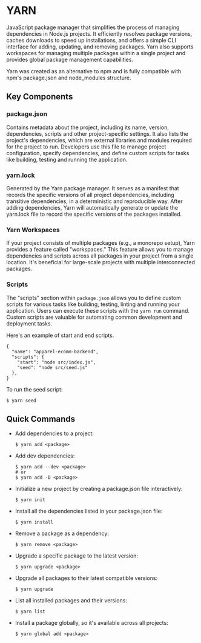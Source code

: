 # YARN

JavaScript package manager that simplifies the process of managing dependencies in Node.js projects. It efficiently resolves package versions, caches downloads to speed up installations, and offers a simple CLI interface for adding, updating, and removing packages. Yarn also supports workspaces for managing multiple packages within a single project and provides global package management capabilities.

Yarn was created as an alternative to npm and is fully compatible with npm's package.json and node_modules structure.

## Key Components

### package.json

Contains metadata about the project, including its name, version, dependencies, scripts and other project-specific settings. It also lists the project's dependencies, which are external libraries and modules required for the project to run. Developers use this file to manage project configuration, specify dependencies, and define custom scripts for tasks like building, testing and running the application.

### yarn.lock

Generated by the Yarn package manager. It serves as a manifest that records the specific versions of all project dependencies, including transitive dependencies, in a deterministic and reproducible way. After adding dependencies, Yarn will automatically generate or update the yarn.lock file to record the specific versions of the packages installed.

### Yarn Workspaces

If your project consists of multiple packages (e.g., a monorepo setup), Yarn provides a feature called "workspaces." This feature allows you to manage dependencies and scripts across all packages in your project from a single location. It's beneficial for large-scale projects with multiple interconnected packages.

### Scripts

The "scripts" section within `package.json` allows you to define custom scripts for various tasks like building, testing, linting and running your application. Users can execute these scripts with the `yarn run` command. Custom scripts are valuable for automating common development and deployment tasks.

Here's an example of start and end scripts.

```
{
  "name": "apparel-ecomm-backend",
  "scripts": {
    "start": "node src/index.js",
    "seed": "node src/seed.js"
  },
}
```

To run the seed script:

```
$ yarn seed
```
	
## Quick Commands

* Add dependencies to a project:

	```
	$ yarn add <package>
	```

* Add dev dependencies:

	```
	$ yarn add --dev <package>
	# or
	$ yarn add -D <package>
	```
	
* Initialize a new project by creating a package.json file interactively:

	```
	$ yarn init
	```
	
* Install all the dependencies listed in your package.json file:

	```
	$ yarn install
	```

* Remove a package as a dependency:

	```
	$ yarn remove <package>
	```
	
* Upgrade a specific package to the latest version:

	```
	$ yarn upgrade <package>
	```	
	
* Upgrade all packages to their latest compatible versions:

	```
	$ yarn upgrade
	```	
	
* List all installed packages and their versions:

	```
	$ yarn list
	```	
	
* Install a package globally, so it's available across all projects:

	```
	$ yarn global add <package>
	```	